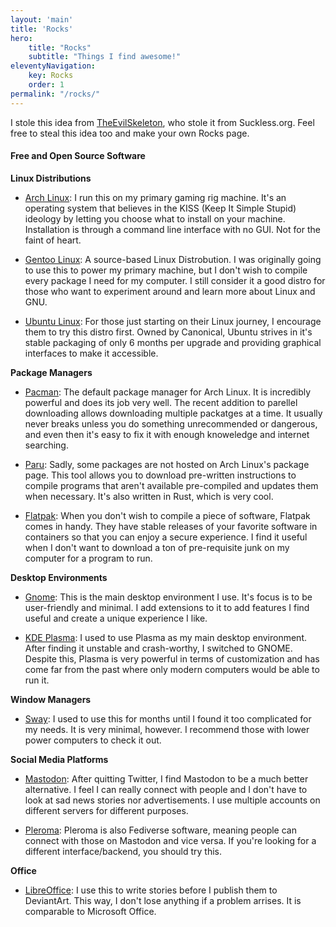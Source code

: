 ```yaml
---
layout: 'main'
title: 'Rocks'
hero:
    title: "Rocks"
    subtitle: "Things I find awesome!"
eleventyNavigation:
    key: Rocks
    order: 1
permalink: "/rocks/"
---
```


I stole this idea from [TheEvilSkeleton](https://theevilskeleton.gitlab.io/rocks), who stole it from Suckless.org. Feel free to steal this idea too and make your own Rocks page.

#### **Free and Open Source Software**

**Linux Distributions**

- [Arch Linux](https://archlinux.org/): I run this on my primary gaming rig machine. It's an operating system that believes in the KISS (Keep It Simple Stupid) ideology by letting you choose what to install on your machine. Installation is through a command line interface with no GUI. Not for the faint of heart.

- [Gentoo Linux](https://gentoo.org/): A source-based Linux Distrobution. I was originally going to use this to power my primary machine, but I don't wish to compile every package I need for my computer. I still consider it a good distro for those who want to experiment around and learn more about Linux and GNU.

- [Ubuntu Linux](https://ubuntu.com/): For those just starting on their Linux journey, I encourage them to try this distro first. Owned by Canonical, Ubuntu strives in it's stable packaging of only 6 months per upgrade and providing graphical interfaces to make it accessible. 

**Package Managers**

- [Pacman](https://wiki.archlinux.org/title/Pacman): The default package manager for Arch Linux. It is incredibly powerful and does its job very well. The recent addition to parellel downloading allows downloading multiple packatges at a time. It usually never breaks unless you do something unrecommended or dangerous, and even then it's easy to fix it with enough knoweledge and internet searching.

- [Paru](https://github.com/morganamilo/paru): Sadly, some packages are not hosted on Arch Linux's package page. This tool allows you to download pre-written instructions to compile programs that aren't available pre-compiled and updates them when necessary. It's also written in Rust, which is very cool.

- [Flatpak](https://www.flatpak.org/): When you don't wish to compile a piece of software, Flatpak comes in handy. They have stable releases of your favorite software in containers so that you can enjoy a secure experience. I find it useful when I don't want to download a ton of pre-requisite junk on my computer for a program to run.

**Desktop Environments**

- [Gnome](https://gnome.org/): This is the main desktop environment I use. It's focus is to be user-friendly and minimal. I add extensions to it to add features I find useful and create a unique experience I like.

- [KDE Plasma](https://kde.org/plasma-desktop/): I used to use Plasma as my main desktop environment. After finding it unstable and crash-worthy, I switched to GNOME. Despite this, Plasma is very powerful in terms of customization and has come far from the past where only modern computers would be able to run it.

**Window Managers**

- [Sway](https://swaywm.org/): I used to use this for months until I found it too complicated for my needs. It is very minimal, however. I recommend those with lower power computers to check it out.

**Social Media Platforms**

- [Mastodon](https://joinmastodon.org/): After quitting Twitter, I find Mastodon to be a much better alternative. I feel I can really connect with people and I don't have to look at sad news stories nor advertisements. I use multiple accounts on different servers for different purposes.

- [Pleroma](https://pleroma.social/): Pleroma is also Fediverse software, meaning people can connect with those on Mastodon and vice versa. If you're looking for a different interface/backend, you should try this.

**Office**

- [LibreOffice](https://www.libreoffice.org/): I use this to write stories before I publish them to DeviantArt. This way, I don't lose anything if a problem arrises. It is comparable to Microsoft Office.